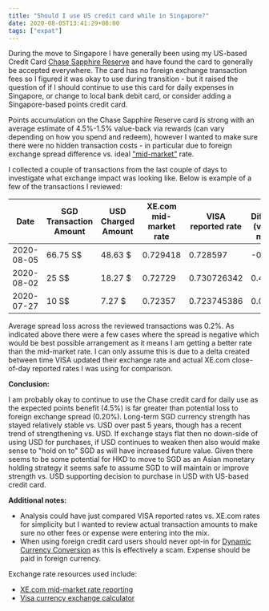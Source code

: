 ```yaml
---
title: "Should I use US credit card while in Singapore?"
date: 2020-08-05T13:41:29+08:00
tags: ["expat"]
---
```


During the move to Singapore I have generally been using my US-based Credit Card [Chase Sapphire Reserve](https://www.creditcards.com/reviews/chase-sapphire-reserve-card-review/) and have found the card to generally be accepted everywhere.  The card has no foreign exchange transaction fees so I figured it was okay to use during transition - but it raised the question of if I should continue to use this card for daily expenses in Singapore, or change to local bank debit card, or consider adding a Singapore-based points credit card.

Points accumulation on the Chase Sapphire Reserve card is strong with an average estimate of 4.5%-1.5% value-back via rewards (can vary depending on how you spend and redeem), however I wanted to make sure there were no hidden transaction costs - in particular due to foreign exchange spread difference vs. ideal ["mid-market"](https://transferwise.com/sg/mid-market-rate) rate.

I collected a couple of transactions from the last couple of days to investigate what exchange impact was looking like.  Below is example of a few of the transactions I reviewed:

Date      |   SGD Transaction Amount | USD Charged Amount | XE.com mid-market rate | VISA reported rate |  % Difference (vs. mid-market) |
----------|--------------------------|--------------------|------------------------|--------------------|---------------------------------
2020-08-05|  66.75 S$                | 48.63 $            | 0.729418               | 0.728597           | -0.12%
2020-08-02|  25 S$                   | 18.27 $            | 0.72729                | 0.730726342       |  0.48%
2020-07-27|  10 S$                   | 7.27 $             | 0.72357                | 0.723745386        |  0.06%

Average spread loss across the reviewed transactions was 0.2%.  As indicated above there were a few cases where the spread is negative which would be best possible arrangement as it means I am getting a better rate than the mid-market rate.  I can only assume this is due to a delta created between time VISA updated their exchange rate and actual XE.com close-of-day reported rates I was using for comparison.

**Conclusion:**  

I am probably okay to continue to use the Chase credit card for daily use as the expected points benefit (4.5%) is far greater than potential loss to foreign exchange spread (0.20%).  Long-term SGD currency strength has stayed relatively stable vs. USD over past 5 years, though has a recent trend of strengthening vs. USD.  If exchange stays flat then no down-side of using USD for purchases, if USD continues to weaken then also would make sense to "hold on to" SGD as will have increased future value.  Given there seems to be some potential for HKD to move to SGD as an Asian monetary holding strategy it seems safe to assume SGD to will maintain or improve strength vs. USD supporting decision to purchase in USD with US-based credit card.

**Additional notes:** 
* Analysis could have just compared VISA reported rates vs. XE.com rates for simplicity but I wanted to review actual transaction amounts to make sure no other fees or expense were entering into the mix.
* When using foreign credit card users should never opt-in for [Dynamic Currency Conversion](https://www.scam-detector.com/article/dynamic-currency-conversion-scam) as this is effectively a scam.  Expense should be paid in foreign currency.

Exchange rate resources used include:
* [XE.com mid-market rate reporting](https://www.xe.com/currencyconverter/convert/?Amount=1&From=SGD&To=USD)
* [Visa currency exchange calculator](https://usa.visa.com/support/consumer/travel-support/exchange-rate-calculator.html?amount=100&fee=0&utcConvertedDate=&exchangedate=08%2F05%2F2020&fromCurr=USD&toCurr=SGD&submitButton=Calculate+exchange+rate)

